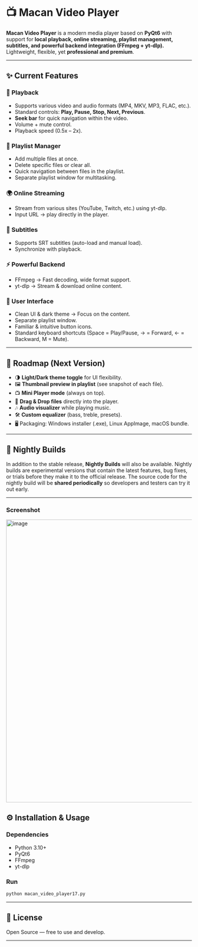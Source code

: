 # 📺 Macan Video Player

**Macan Video Player** is a modern media player based on **PyQt6** with support for **local playback, online streaming, playlist management, subtitles, and powerful backend integration (FFmpeg + yt-dlp).**
Lightweight, flexible, yet **professional and premium**.

---

## ✨ Current Features

### 🎥 Playback

* Supports various video and audio formats (MP4, MKV, MP3, FLAC, etc.).
* Standard controls: **Play, Pause, Stop, Next, Previous**.
* **Seek bar** for quick navigation within the video.
* Volume + mute control.
* Playback speed (0.5x – 2x).

### 📂 Playlist Manager

* Add multiple files at once.
* Delete specific files or clear all.
* Quick navigation between files in the playlist.
* Separate playlist window for multitasking.

### 🌍 Online Streaming

* Stream from various sites (YouTube, Twitch, etc.) using yt-dlp.
* Input URL → play directly in the player.

### 📝 Subtitles

* Supports SRT subtitles (auto-load and manual load).
* Synchronize with playback.

### ⚡ Powerful Backend

* FFmpeg → Fast decoding, wide format support.
* yt-dlp → Stream & download online content.

### 🎨 User Interface

* Clean UI & dark theme → Focus on the content.
* Separate playlist window.
* Familiar & intuitive button icons.
* Standard keyboard shortcuts (Space = Play/Pause, → = Forward, ← = Backward, M = Mute).

---

## 🚀 Roadmap (Next Version)

* 🌗 **Light/Dark theme toggle** for UI flexibility.
* 🖼️ **Thumbnail preview in playlist** (see snapshot of each file).
* 📺 **Mini Player mode** (always on top).
* 🔄 **Drag & Drop files** directly into the player.
* 🎶 **Audio visualizer** while playing music.
* 🛠️ **Custom equalizer** (bass, treble, presets).
* 🖥️ Packaging: Windows installer (.exe), Linux AppImage, macOS bundle.

---

## 🌙 Nightly Builds

In addition to the stable release, **Nightly Builds** will also be available.
Nightly builds are experimental versions that contain the latest features, bug fixes, or trials before they make it to the official release.
The source code for the nightly build will be **shared periodically** so developers and testers can try it out early.

---

### Screenshot
<img width="1365" height="767" alt="image" src="https://github.com/user-attachments/assets/589e5a3b-d8fa-41b5-9423-47c9a6896d84" />



## ⚙️ Installation & Usage

### Dependencies

* Python 3.10+
* PyQt6
* FFmpeg
* yt-dlp

### Run

```bash
python macan_video_player17.py
```

---

## 🔖 License

Open Source — free to use and develop.

---
